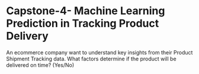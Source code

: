 # Capstone-4- Machine Learning Prediction in Tracking Product Delivery
An ecommerce company want to understand key insights from their Product Shipment Tracking data. What factors determine if the product will be delivered on time? (Yes/No)

